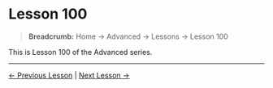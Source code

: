 # Lesson 100

> **Breadcrumb:** Home → Advanced → Lessons → Lesson 100

This is Lesson 100 of the Advanced series.

---

[← Previous Lesson](lesson_99.md) | [Next Lesson →](lesson_100.md)
